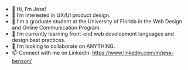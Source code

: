 - 👋 Hi, I’m Jess!
- 👀 I’m interested in UX/UI product design.
- 🐊 I'm a graduate student at the University of Florida in the Web Design and Online Communication Program.
- 🌱 I’m currently learning front-end web development languages and design best practices. 
- 💞️ I’m looking to collaborate on ANYTHING.
- 📫 Connect with me on LinkedIn: https://www.linkedin.com/in/jess-benson/ 

<!---
jessbens0n/jessbens0n is a ✨ special ✨ repository because its `README.md` (this file) appears on your GitHub profile.
You can click the Preview link to take a look at your changes.
--->
